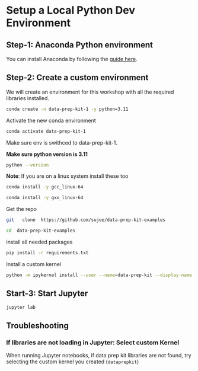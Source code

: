 # Setup a Local Python Dev Environment

## Step-1: Anaconda Python environment

You can install Anaconda by following the [guide here](https://www.anaconda.com/download/).

## Step-2: Create a custom environment

We will create an environment for this workshop with all the required libraries installed.


```bash
conda create -n data-prep-kit-1 -y python=3.11
```

Activate the new conda environment

```bash
conda activate data-prep-kit-1
```

Make sure env is swithced to data-prep-kit-1.

**Make sure python version is 3.11**

```bash
python --version
```

**Note**: If you are on a linux system install these too

```bash
conda install -y gcc_linux-64

conda install -y gxx_linux-64
```

Get the repo

```bash
git   clone  https://github.com/sujee/data-prep-kit-examples
```

```bash
cd  data-prep-kit-examples
```

install all needed packages

```bash
pip install -r requirements.txt
```

Install a custom kernel 

```bash
python -m ipykernel install --user --name=data-prep-kit --display-name "dataprepkit"
```


## Start-3: Start Jupyter

```bash
jupyter lab
```

## Troubleshooting

### If libraries are not loading in Jupyter:  Select custom Kernel


When running Jupyter notebooks, if data prep kit libraries are not found, try selecting the custom kernel you created (`dataprepkit`)